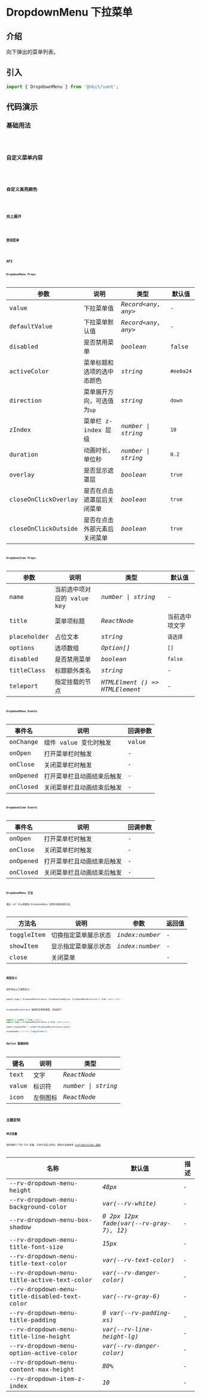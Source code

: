 # DropdownMenu 下拉菜单

## 介绍

向下弹出的菜单列表。

## 引入

```js
import { DropdownMenu } from '@nbit/vant';
```

## 代码演示

### 基础用法

<code title="基础用法" src="./demo/base.tsx" />

### 自定义菜单内容

<code title="自定义菜单内容" src="./demo/custom.tsx" />

### 自定义高亮颜色

<code title="自定义高亮颜色" src="./demo/color.tsx" />

### 向上展开

<code title="向上展开" src="./demo/direction.tsx" />

### 禁用菜单

<code title="禁用菜单" src="./demo/disabled.tsx" />

## API

### DropdownMenu Props

| 参数 | 说明 | 类型 | 默认值 |
| --- | --- | --- | --- |
| value | 下拉菜单值 | _Record<any, any>_ | - |
| defaultValue | 下拉菜单默认值 | _Record<any, any>_ | - |
| disabled | 是否禁用菜单 | _boolean_ | false |
| activeColor | 菜单标题和选项的选中态颜色 | _string_ | `#ee0a24` |
| direction | 菜单展开方向，可选值为`up` | _string_ | `down` |
| zIndex | 菜单栏 z-index 层级 | _number \| string_ | `10` |
| duration | 动画时长，单位秒 | _number \| string_ | `0.2` |
| overlay | 是否显示遮罩层 | _boolean_ | `true` |
| closeOnClickOverlay | 是否在点击遮罩层后关闭菜单 | _boolean_ | `true` |
| closeOnClickOutside | 是否在点击外部元素后关闭菜单 | _boolean_ | `true` |

### DropdownItem Props

| 参数 | 说明 | 类型 | 默认值 |
| --- | --- | --- | --- |
| name | 当前选中项对应的 value key | _number \| string_ | - |
| title | 菜单项标题 | _ReactNode_ | 当前选中项文字 |
| placeholder | 占位文本 | _string_ | `请选择` |
| options | 选项数组 | _Option[]_ | `[]` |
| disabled | 是否禁用菜单 | _boolean_ | `false` |
| titleClass | 标题额外类名 | _string_ | - |
| teleport | 指定挂载的节点 | _HTMLElment () => HTMLElement_ | - |

### DropdownMenu Events

| 事件名   | 说明                       | 回调参数 |
| -------- | -------------------------- | -------- |
| onChange | 组件 value 变化时触发      | value    |
| onOpen   | 打开菜单栏时触发           | -        |
| onClose  | 关闭菜单栏时触发           | -        |
| onOpened | 打开菜单栏且动画结束后触发 | -        |
| onClosed | 关闭菜单栏且动画结束后触发 | -        |

### DropdownItem Events

| 事件名   | 说明                       | 回调参数 |
| -------- | -------------------------- | -------- |
| onOpen   | 打开菜单栏时触发           | -        |
| onClose  | 关闭菜单栏时触发           | -        |
| onOpened | 打开菜单栏且动画结束后触发 | -        |
| onClosed | 关闭菜单栏且动画结束后触发 | -        |

### DropdownMenu 方法

通过 ref 可以获取到 DropdownMenu 实例并调用实例方法。

| 方法名     | 说明                 | 参数           | 返回值 |
| ---------- | -------------------- | -------------- | ------ |
| toggleItem | 切换指定菜单展示状态 | _index:number_ | -      |
| showItem   | 显示指定菜单展示状态 | _index:number_ | -      |
| close      | 关闭菜单             |                | -      |

### 类型定义

组件导出以下类型定义：

```ts
import type { DropdownMenuInstance, DropdownItemOption, DropdownMenuDirection } from '@nbit/vant';
```

`DropdownMenuInstance` 是组件实例的类型，用法如下：

```ts
import { useRef } from 'react';
import type { DropdownMenuInstance } from '@nbit/vant';

const dropdownRef = useRef<DropdownMenuInstance>(null);

dropdownRef.current?.toggleItem(0);
```

### Option 数据结构

| 键名  | 说明     | 类型               |
| ----- | -------- | ------------------ |
| text  | 文字     | _ReactNode_        |
| value | 标识符   | _number \| string_ |
| icon  | 左侧图标 | _ReactNode_        |

## 主题定制

### 样式变量

组件提供了下列 CSS 变量，可用于自定义样式，使用方法请参考 [ConfigProvider 组件](/components/config-provider)。

| 名称 | 默认值 | 描述 |
| --- | --- | --- |
| --rv-dropdown-menu-height | _48px_ | - |
| --rv-dropdown-menu-background-color | _var(--rv-white)_ | - |
| --rv-dropdown-menu-box-shadow | _0 2px 12px fade(var(--rv-gray-7), 12)_ | - |
| --rv-dropdown-menu-title-font-size | _15px_ | - |
| --rv-dropdown-menu-title-text-color | _var(--rv-text-color)_ | - |
| --rv-dropdown-menu-title-active-text-color | _var(--rv-danger-color)_ | - |
| --rv-dropdown-menu-title-disabled-text-color | _var(--rv-gray-6)_ | - |
| --rv-dropdown-menu-title-padding | _0 var(--rv-padding-xs)_ | - |
| --rv-dropdown-menu-title-line-height | _var(--rv-line-height-lg)_ | - |
| --rv-dropdown-menu-option-active-color | _var(--rv-danger-color)_ | - |
| --rv-dropdown-menu-content-max-height | _80%_ | - |
| --rv-dropdown-item-z-index | _10_ | - |
